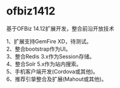 # ofbiz1412
基于OFBiz 14.12扩展开发，整合前沿开放技术

1、扩展支持GemFire XD，待测试。<br/>
2、整合bootstrap作为UI。<br/>
3、整合Redis 3.x作为Session存储。<br/>
4、整合Solr 5.x作为站内搜索。<br/>
5、手机客户端开发(Cordova或其他)。<br/>
6、推荐引挚整合及扩展(Mahout或其他)。<br/>

